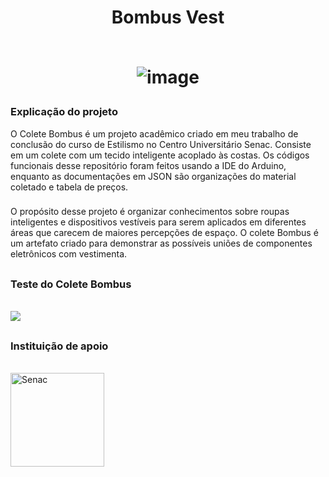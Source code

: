 <h1 align="center">
Bombus Vest

<div style="display: inline_block"><br>

![image](https://github.com/user-attachments/assets/4b64293f-8746-479a-b54a-3a7ec14c7d38)


</div> 

</h1>

###

### Explicação do projeto

O Colete Bombus é um projeto acadêmico criado em meu trabalho de conclusão do curso de Estilismo no Centro Universitário Senac.
Consiste em um colete com um tecido inteligente acoplado às costas.
Os códigos funcionais desse repositório foram feitos usando a IDE do Arduino, enquanto as documentações em JSON são organizações do material coletado e tabela de preços.

###

O propósito desse projeto é organizar conhecimentos sobre roupas inteligentes e dispositivos vestíveis para serem aplicados em diferentes áreas que carecem de maiores percepções de espaço. O colete Bombus é um artefato criado para demonstrar as possíveis uniões de componentes eletrônicos com vestimenta.

##



### Teste do Colete Bombus


<div style="display: inline_block"><br>
  <a href="https://youtu.be/AvJonHOuK10" target="_blank"><img src="https://img.shields.io/badge/YouTube-FF0000?style=for-the-badge&logo=youtube&logoColor=white" target="_blank"></a>
</div> 

##

### Instituição de apoio

<div style="display: inline_block"><br>
   <a href="https://www.sp.senac.br/graduacao/bacharelado-em-design-de-moda" target="_blank"><img align="center" alt="Senac" height="150" width="150" src="https://cdn-sites-images.46graus.com/files/photos/069c0485/d05492b5-6574-47d0-904f-f37e0aed62fd/logo-senac-256x256.png" target="_blank"></a>
</div> 
